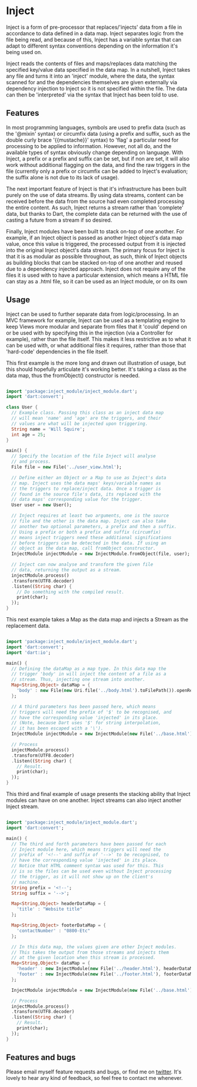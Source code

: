 # Inject

Inject is a form of pre-processor that replaces/'injects' data from a file
in accordance to data defined in a data map. Inject separates logic 
from the file being read, and because of this, Inject has a variable 
syntax that can adapt to different syntax conventions depending on 
the information it's being used on.

Inject reads the contents of files and maps/replaces data matching the 
specified key/value data specified in the data map. In a nutshell, 
Inject takes any file and turns it into an 'inject' module, where 
the data, the syntax scanned for and the dependencies themselves 
are given externally via dependency injection to Inject so it is 
not specified within the file. The data can then be 'interpreted' 
via the syntax that Inject has been told to use.

## Features

In most programming languages, symbols are used to prefix data (such 
as the '@mixin' syntax) or circumfix data (using a prefix and suffix, 
such as the double curly brace '{{mustache}}' syntax) to 'flag' a 
particular need for processing to be applied to information. However, 
not all do, and the available types of syntax obviously change 
depending on language. With Inject, a prefix or a prefix and suffix 
can be set, but if non are set, it will also work without additional 
flagging on the data, and find the raw triggers in the file (currently 
only a prefix or circumfix can be added to Inject's evaluation; the 
suffix alone is not due to its lack of usage).

The next important feature of Inject is that it's infrastructure has 
been built purely on the use of data streams. By using data streams, 
content can be received before the data from the source had even 
completed processing the entire content. As such, Inject returns a 
stream rather than 'complete' data, but thanks to Dart, the complete 
data can be returned with the use of casting a future from a stream 
if so desired.

Finally, Inject modules have been built to stack on-top of one 
another. For example, if an Inject object is passed as another Inject 
object's data map value, once this value is triggered, the processed 
output from it is injected into the original Inject object's data 
stream. The primary focus for Inject is that it is as modular as 
possible throughout, as such, think of Inject objects as building
blocks that can be stacked on-top of one another and reused due to 
a dependency injected approach. Inject does not require any of the 
files it is used with to have a particular extension, which means a 
HTML file can stay as a .html file, so it can be used as an Inject 
module, or on its own
 
## Usage

Inject can be used to further separate data from logic/processing. 
In an MVC framework for example, Inject can be used as a templating 
engine to keep Views more modular and separate from files that it 
'could' depend on or be used with by specifying this in the injection 
(via a Controller for example), rather than the file itself. This 
makes it less restrictive as to what it can be used with, or what 
additional files it requires, rather than those that 'hard-code' 
dependencies in the file itself.

This first example is the more long and drawn out illustration of 
usage, but this should hopefully articulate it's working better. 
It's taking a class as the data map, thus the fromObject() constructor
is needed.

```dart

import 'package:inject_module/inject_module.dart';
import 'dart:convert';

class User {
  // Example class. Passing this class as an inject data map
  // will mean 'name' and 'age' are the triggers, and their
  // values are what will be injected upon triggering.
  String name = 'Will Squire';
  int age = 25;
}

main() {
  // Specify the location of the file Inject will analyse
  // and process.
  File file = new File('../user_view.html');

  // Define either an Object or a Map to use as Inject's data
  // map. Inject uses the data maps' keys/variable names as
  // the triggers to replace/inject data. Once a trigger is
  // found in the source file's data, its replaced with the
  // data maps' corresponding value for the trigger.
  User user = new User();

  // Inject requires at least two arguments, one is the source
  // file and the other is the data map. Inject can also take
  // another two optional parameters, a prefix and then a suffix.
  // Using a prefix or both a prefix and suffix (circumfix)
  // means inject triggers need these additional significations
  // before triggers can be detected in the data. If using an
  // object as the data map, call fromObject constructor.
  InjectModule injectModule = new InjectModule.fromObject(file, user);

  // Inject can now analyse and transform the given file
  // data, returning the output as a stream.
  injectModule.process()
  .transform(UTF8.decoder)
  .listen((String char) {
    // Do something with the compiled result.
    print(char);
  });
}

```

This next example takes a Map as the data map and injects a 
Stream as the replacement data.

```dart

import 'package:inject_module/inject_module.dart';
import 'dart:convert';
import 'dart:io';

main() {
  // Defining the dataMap as a map type. In this data map the
  // trigger 'body' in will inject the content of a file as a
  // stream. Thus, injecting one stream into another.
  Map<String,Object> dataMap = {
    'body' : new File(new Uri.file('../body.html').toFilePath()).openRead()
  };

  // A third parameters has been passed here, which means
  // triggers will need the prefix of '$' to be recognised, and
  // have the corresponding value 'injected' in its place.
  // (Note, because Dart uses '$' for string interpolation,
  // it has been escaped with a '\').
  InjectModule injectModule = new InjectModule(new File('../base.html'), dataMap, '\$');

  // Process
  injectModule.process()
  .transform(UTF8.decoder)
  .listen((String char) {
    // Result.
    print(char);
  });
}

```

This third and final example of usage presents the stacking 
ability that Inject modules can have on one another. Inject
streams can also inject another Inject stream.

```dart

import 'package:inject_module/inject_module.dart';
import 'dart:convert';

main() {
  // The third and forth parameters have been passed for each
  // Inject module here, which means triggers will need the
  // prefix of '<!--' and suffix of '-->' to be recognised, to
  // have the corresponding value 'injected' in its place.
  // Notice that HTML comment syntax was used for this. This
  // is so the files can be used even without Inject processing
  // the trigger, as it will not show up on the client's
  // machine.
  String prefix = '<!--';
  String suffix = '-->';

  Map<String,Object> headerDataMap = {
    'title' : "Website title"
  };

  Map<String,Object> footerDataMap = {
    'contactNumber' : "0800-Etc"
  };

  // In this data map, the values given are other Inject modules.
  // This takes the output from those streams and injects them
  // at the given location when this stream is processed.
  Map<String,Object> dataMap = {
    'header' : new InjectModule(new File('../header.html'), headerDataMap, prefix, suffix),
    'footer' : new InjectModule(new File('../footer.html'), footerDataMap, prefix, suffix)
  };

  InjectModule injectModule = new InjectModule(new File('../base.html'), dataMap, prefix, suffix);

  // Process
  injectModule.process()
  .transform(UTF8.decoder)
  .listen((String char) {
    // Result.
    print(char);
  });
}

```

## Features and bugs

Please email myself feature requests and bugs, or find me on 
[twitter][Twitter]. It's lovely to hear any kind of feedback, so
feel free to contact me whenever.

[Twitter]: https://twitter.com/WillSquire